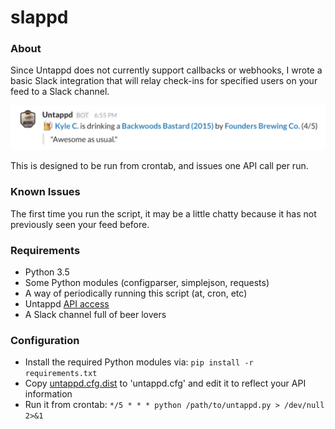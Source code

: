 # slappd

### About
Since Untappd does not currently support callbacks or webhooks, I wrote a basic
Slack integration that will relay check-ins for specified users on your feed to
a Slack channel.

![Screenshot](screenshot.png)

This is designed to be run from crontab, and issues one API call per run.

### Known Issues
The first time you run the script, it may be a little chatty because it has not
previously seen your feed before.

### Requirements
* Python 3.5
* Some Python modules (configparser, simplejson, requests)
* A way of periodically running this script (at, cron, etc)
* Untappd [API access](https://untappd.com/api/register?register=new)
* A Slack channel full of beer lovers

### Configuration
* Install the required Python modules via: `pip install -r requirements.txt`
* Copy [untappd.cfg.dist](untappd.cfg.dist) to 'untappd.cfg' and edit it to reflect your API information
* Run it from crontab: `*/5 * * * python /path/to/untappd.py > /dev/null 2>&1`
